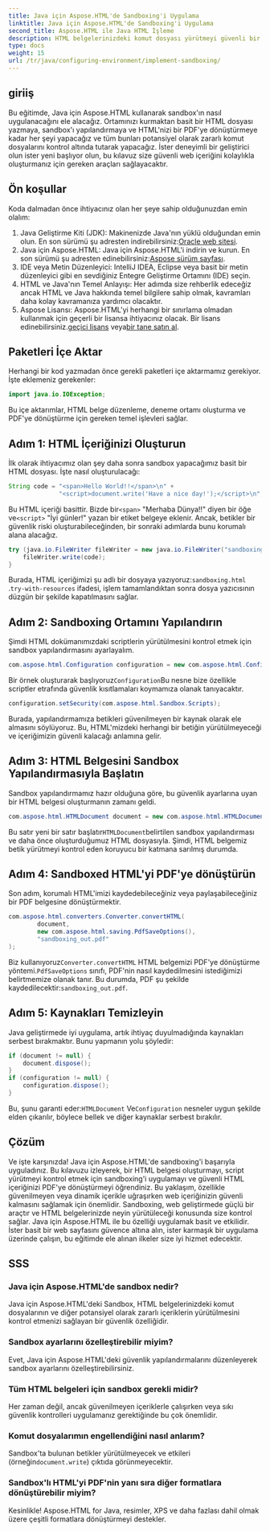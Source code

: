 ```yaml
---
title: Java için Aspose.HTML'de Sandboxing'i Uygulama
linktitle: Java için Aspose.HTML'de Sandboxing'i Uygulama
second_title: Aspose.HTML ile Java HTML İşleme
description: HTML belgelerinizdeki komut dosyası yürütmeyi güvenli bir şekilde kontrol etmek ve bunları PDF'ye dönüştürmek için Aspose.HTML for Java'da sanal alanı nasıl uygulayacağınızı öğrenin.
type: docs
weight: 15
url: /tr/java/configuring-environment/implement-sandboxing/
---
```

## giriiş
Bu eğitimde, Java için Aspose.HTML kullanarak sandbox'ın nasıl uygulanacağını ele alacağız. Ortamınızı kurmaktan basit bir HTML dosyası yazmaya, sandbox'ı yapılandırmaya ve HTML'nizi bir PDF'ye dönüştürmeye kadar her şeyi yapacağız ve tüm bunları potansiyel olarak zararlı komut dosyalarını kontrol altında tutarak yapacağız. İster deneyimli bir geliştirici olun ister yeni başlıyor olun, bu kılavuz size güvenli web içeriğini kolaylıkla oluşturmanız için gereken araçları sağlayacaktır.
## Ön koşullar
Koda dalmadan önce ihtiyacınız olan her şeye sahip olduğunuzdan emin olalım:
1.  Java Geliştirme Kiti (JDK): Makinenizde Java'nın yüklü olduğundan emin olun. En son sürümü şu adresten indirebilirsiniz:[Oracle web sitesi](https://www.oracle.com/java/technologies/javase-downloads.html).
2.  Java için Aspose.HTML: Java için Aspose.HTML'i indirin ve kurun. En son sürümü şu adresten edinebilirsiniz:[Aspose sürüm sayfası](https://releases.aspose.com/html/java/).
3. IDE veya Metin Düzenleyici: IntelliJ IDEA, Eclipse veya basit bir metin düzenleyici gibi en sevdiğiniz Entegre Geliştirme Ortamını (IDE) seçin.
4. HTML ve Java'nın Temel Anlayışı: Her adımda size rehberlik edeceğiz ancak HTML ve Java hakkında temel bilgilere sahip olmak, kavramları daha kolay kavramanıza yardımcı olacaktır.
5.  Aspose Lisansı: Aspose.HTML'yi herhangi bir sınırlama olmadan kullanmak için geçerli bir lisansa ihtiyacınız olacak. Bir lisans edinebilirsiniz.[geçici lisans](https://purchase.aspose.com/temporary-license/) veya[bir tane satın al](https://purchase.aspose.com/buy).

## Paketleri İçe Aktar
Herhangi bir kod yazmadan önce gerekli paketleri içe aktarmamız gerekiyor. İşte eklemeniz gerekenler:
```java
import java.io.IOException;
```
Bu içe aktarımlar, HTML belge düzenleme, deneme ortamı oluşturma ve PDF'ye dönüştürme için gereken temel işlevleri sağlar.

## Adım 1: HTML İçeriğinizi Oluşturun
İlk olarak ihtiyacımız olan şey daha sonra sandbox yapacağımız basit bir HTML dosyası. İşte nasıl oluşturulacağı:
```java
String code = "<span>Hello World!!</span>\n" +
              "<script>document.write('Have a nice day!');</script>\n";
```
 Bu HTML içeriği basittir. Bizde bir`<span>` "Merhaba Dünya!!" diyen bir öğe ve`<script>` "İyi günler!" yazan bir etiket belgeye eklenir. Ancak, betikler bir güvenlik riski oluşturabileceğinden, bir sonraki adımlarda bunu korumalı alana alacağız.
```java
try (java.io.FileWriter fileWriter = new java.io.FileWriter("sandboxing.html")) {
    fileWriter.write(code);
}
```
Burada, HTML içeriğimizi şu adlı bir dosyaya yazıyoruz:`sandboxing.html` .`try-with-resources` ifadesi, işlem tamamlandıktan sonra dosya yazıcısının düzgün bir şekilde kapatılmasını sağlar.
## Adım 2: Sandboxing Ortamını Yapılandırın
Şimdi HTML dokümanımızdaki scriptlerin yürütülmesini kontrol etmek için sandbox yapılandırmasını ayarlayalım.
```java
com.aspose.html.Configuration configuration = new com.aspose.html.Configuration();
```
 Bir örnek oluşturarak başlıyoruz`Configuration`Bu nesne bize özellikle scriptler etrafında güvenlik kısıtlamaları koymamıza olanak tanıyacaktır.
```java
configuration.setSecurity(com.aspose.html.Sandbox.Scripts);
```
Burada, yapılandırmamıza betikleri güvenilmeyen bir kaynak olarak ele almasını söylüyoruz. Bu, HTML'mizdeki herhangi bir betiğin yürütülmeyeceği ve içeriğimizin güvenli kalacağı anlamına gelir.
## Adım 3: HTML Belgesini Sandbox Yapılandırmasıyla Başlatın
Sandbox yapılandırmamız hazır olduğuna göre, bu güvenlik ayarlarına uyan bir HTML belgesi oluşturmanın zamanı geldi.
```java
com.aspose.html.HTMLDocument document = new com.aspose.html.HTMLDocument("sandboxing.html", configuration);
```
 Bu satır yeni bir satır başlatır`HTMLDocument`belirtilen sandbox yapılandırması ve daha önce oluşturduğumuz HTML dosyasıyla. Şimdi, HTML belgemiz betik yürütmeyi kontrol eden koruyucu bir katmana sarılmış durumda.
## Adım 4: Sandboxed HTML'yi PDF'ye dönüştürün
Son adım, korumalı HTML'imizi kaydedebileceğiniz veya paylaşabileceğiniz bir PDF belgesine dönüştürmektir.
```java
com.aspose.html.converters.Converter.convertHTML(
        document,
        new com.aspose.html.saving.PdfSaveOptions(),
        "sandboxing_out.pdf"
);
```
 Biz kullanıyoruz`Converter.convertHTML` HTML belgemizi PDF'ye dönüştürme yöntemi.`PdfSaveOptions` sınıfı, PDF'nin nasıl kaydedilmesini istediğimizi belirtmemize olanak tanır. Bu durumda, PDF şu şekilde kaydedilecektir:`sandboxing_out.pdf`.
## Adım 5: Kaynakları Temizleyin
Java geliştirmede iyi uygulama, artık ihtiyaç duyulmadığında kaynakları serbest bırakmaktır. Bunu yapmanın yolu şöyledir:
```java
if (document != null) {
    document.dispose();
}
if (configuration != null) {
    configuration.dispose();
}
```
 Bu, şunu garanti eder:`HTMLDocument` Ve`Configuration` nesneler uygun şekilde elden çıkarılır, böylece bellek ve diğer kaynaklar serbest bırakılır.

## Çözüm
Ve işte karşınızda! Java için Aspose.HTML'de sandboxing'i başarıyla uyguladınız. Bu kılavuzu izleyerek, bir HTML belgesi oluşturmayı, script yürütmeyi kontrol etmek için sandboxing'i uygulamayı ve güvenli HTML içeriğinizi PDF'ye dönüştürmeyi öğrendiniz. Bu yaklaşım, özellikle güvenilmeyen veya dinamik içerikle uğraşırken web içeriğinizin güvenli kalmasını sağlamak için önemlidir.
Sandboxing, web geliştirmede güçlü bir araçtır ve HTML belgelerinizde neyin yürütüleceği konusunda size kontrol sağlar. Java için Aspose.HTML ile bu özelliği uygulamak basit ve etkilidir. İster basit bir web sayfasını güvence altına alın, ister karmaşık bir uygulama üzerinde çalışın, bu eğitimde ele alınan ilkeler size iyi hizmet edecektir.
## SSS
### Java için Aspose.HTML'de sandbox nedir?
Java için Aspose.HTML'deki Sandbox, HTML belgelerinizdeki komut dosyalarının ve diğer potansiyel olarak zararlı içeriklerin yürütülmesini kontrol etmenizi sağlayan bir güvenlik özelliğidir.
### Sandbox ayarlarını özelleştirebilir miyim?
Evet, Java için Aspose.HTML'deki güvenlik yapılandırmalarını düzenleyerek sandbox ayarlarını özelleştirebilirsiniz.
### Tüm HTML belgeleri için sandbox gerekli midir?
Her zaman değil, ancak güvenilmeyen içeriklerle çalışırken veya sıkı güvenlik kontrolleri uygulamanız gerektiğinde bu çok önemlidir.
### Komut dosyalarımın engellendiğini nasıl anlarım?
 Sandbox'ta bulunan betikler yürütülmeyecek ve etkileri (örneğin`document.write`) çıktıda görünmeyecektir.
### Sandbox'lı HTML'yi PDF'nin yanı sıra diğer formatlara dönüştürebilir miyim?
Kesinlikle! Aspose.HTML for Java, resimler, XPS ve daha fazlası dahil olmak üzere çeşitli formatlara dönüştürmeyi destekler.